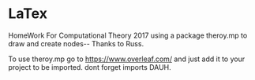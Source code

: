 # LaTex
HomeWork For Computational Theory 2017
using a package theroy.mp to draw and create nodes-- Thanks to Russ.

To use theroy.mp go to https://www.overleaf.com/ and just add it to your project to be imported. 
dont forget imports DAUH.

